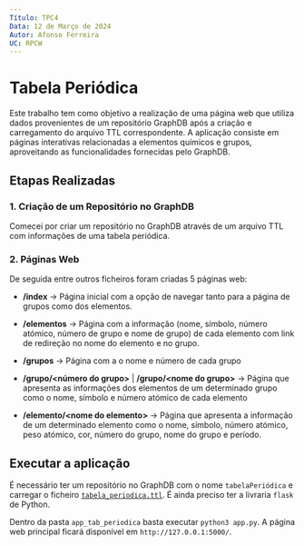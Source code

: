 ```yaml
---
Título: TPC4
Data: 12 de Março de 2024
Autor: Afonso Ferreira
UC: RPCW
---
```


# Tabela Periódica

Este trabalho tem como objetivo a realização de uma página web que utiliza dados provenientes de um repositório GraphDB após a criação e carregamento do arquivo TTL correspondente. A aplicação consiste em páginas interativas relacionadas a elementos químicos e grupos, aproveitando as funcionalidades fornecidas pelo GraphDB.


## Etapas Realizadas

### 1. Criação de um Repositório no GraphDB

Comecei por criar um repositório no GraphDB através de um arquivo TTL com informações de uma tabela periódica.

### 2.  Páginas Web

De seguida entre outros ficheiros foram criadas 5 páginas web:

- **/index** -> Página inicial com a opção de navegar tanto para a página de grupos como dos elementos.

- **/elementos** -> Página com a informação (nome, símbolo, número atómico, número de grupo e nome de grupo) de cada elemento com link de redireção no nome do elemento e no grupo.

- **/grupos** -> Página com a o nome e número de cada grupo

- **/grupo/\<número do grupo\>** | **/grupo/\<nome do grupo\>**  -> Página que apresenta as informações dos elementos de um determinado grupo como o nome, símbolo e número atómico de cada elemento

- **/elemento/\<nome do elemento\>** -> Página que apresenta a informação de um determinado elemento como o nome, símbolo, número atómico, peso atómico, cor, número do grupo, nome do grupo e período.


## Executar a aplicação

É necessário ter um repositório no GraphDB com o nome ```tabelaPeriódica``` e carregar o ficheiro [```tabela_periodica.ttl```](tabela_periodica.ttl). É ainda preciso ter a livraria ```flask``` de Python.

Dentro da pasta ```app_tab_periodica``` basta executar ```python3 app.py```. A página web principal ficará disponível em ```http://127.0.0.1:5000/```.



